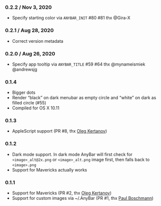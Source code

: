 ### 0.2.2 / Nov 3, 2020

- Specify starting color via `ANYBAR_INIT` #80 #81 thx @Gira-X

### 0.2.1 / Aug 28, 2020

- Correct version metadata

### 0.2.0 / Aug 26, 2020

- Specify app tooltip via `ANYBAR_TITLE` #59 #64 thx @mynameismiek @andrewsjg

### 0.1.4

- Bigger dots
- Render “black” on dark menubar as empty circle and “white” on dark as filled circle (#55)
- Compiled for OS X 10.11

### 0.1.3

- AppleScript support (PR #8, thx [Oleg Kertanov](https://github.com/okertanov))

### 0.1.2

- Dark mode support. In dark mode AnyBar will first check for `<image>_alt@2x.png` or `<image>_alt.png` image first, then falls back to `<image>.png`
- Support for Mavericks actually works

### 0.1.1

- Support for Mavericks (PR #2, thx [Oleg Kertanov](https://github.com/okertanov))
- Support for custom images via ~/.AnyBar (PR #1, thx [Paul Boschmann](https://github.com/pboschmann))
